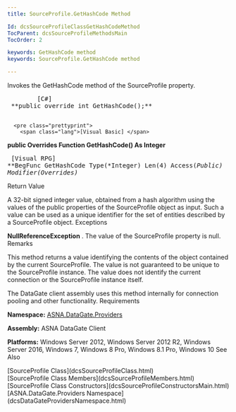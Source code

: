 ```yaml
---
title: SourceProfile.GetHashCode Method

Id: dcsSourceProfileClassGetHashCodeMethod
TocParent: dcsSourceProfileMethodsMain
TocOrder: 2

keywords: GetHashCode method
keywords: SourceProfile.GetHashCode method

---
```


Invokes the <span>GetHashCode</span> method of the <span>SourceProfile</span> property.
<pre class="prettyprint">
        <span class="lang">[C#]</span>
 **public override int GetHashCode();** 
      </pre>
      <pre class="prettyprint">
        <span class="lang">[Visual Basic] </span>
 **public Overrides Function GetHashCode() As Integer** 
      </pre>
      <pre class="prettyprint">
        <span class="lang">[Visual RPG]</span>
 **BegFunc GetHashCode Type(*Integer) Len(4) Access(*Public) Modifier(*Overrides)** 
      </pre>

Return Value

A 32-bit signed integer value, obtained from a hash algorithm using the values of the public properties of the SourceProfile object as input. Such a value can be used as a unique identifier for the set of entities described by a SourceProfile object. 
Exceptions

**NullReferenceException** . The value of the <span>SourceProfile</span> property is null. 
Remarks

This method returns a value identifying the contents of the object contained by the current SourceProfile. The value is not guaranteed to be unique to the SourceProfile instance. The value does not identify the current connection or the SourceProfile instance itself.

The DataGate client assembly uses this method internally for connection pooling and other functionality.
Requirements

**Namespace:** [ ASNA.DataGate.Providers](dcsDataGateProvidersNamespace.html) 

<span> **Assembly:** ASNA DataGate Client</span> 

<span> **Platforms:** Windows Server 2012, Windows Server 2012 R2, Windows Server 2016, Windows 7, Windows 8 Pro, Windows 8.1 Pro, Windows 10</span> 
See Also

<dl />
      [SourceProfile Class](dcsSourceProfileClass.html)
      <br />
      [SourceProfile Class Members](dcsSourceProfileMembers.html)
      <br />
      [SourceProfile Class Constructors](dcsSourceProfileConstructorsMain.html)
      <br />
      [ASNA.DataGate.Providers Namespace](dcsDataGateProvidersNamespace.html)

